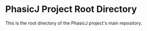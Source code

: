 # PhasicJ Project Root Directory

This is the root directory of the PhasicJ project's main repository.
